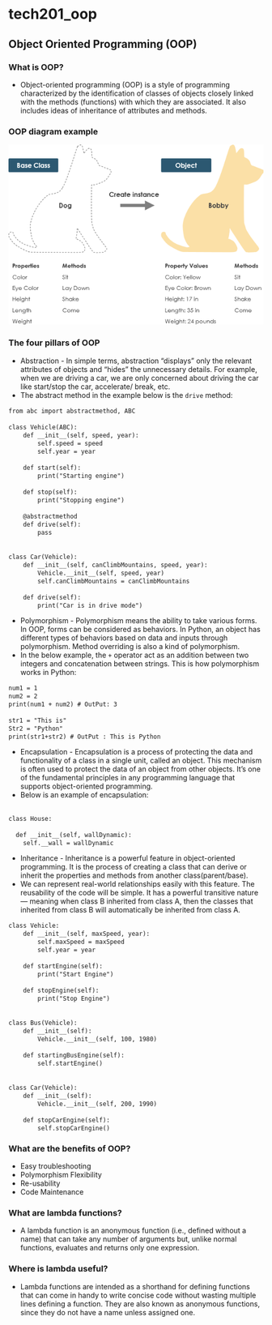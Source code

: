 # tech201_oop


## Object Oriented Programming (OOP)

### What is OOP?
- Object-oriented programming (OOP) is a style of programming characterized by the identification of classes of objects closely linked with the methods (functions) with which they are associated. It also includes ideas of inheritance of attributes and methods.


### OOP diagram example

![](OOP_Image.webp)



### The four pillars of OOP
- Abstraction - In simple terms, abstraction “displays” only the relevant attributes of objects and “hides” the unnecessary details. For example, when we are driving a car, we are only concerned about driving the car like start/stop the car, accelerate/ break, etc.
- The abstract method in the example below is the `drive` method:
```
from abc import abstractmethod, ABC

class Vehicle(ABC):
    def __init__(self, speed, year):
        self.speed = speed
        self.year = year

    def start(self):
        print("Starting engine")

    def stop(self):
        print("Stopping engine")

    @abstractmethod
    def drive(self):
        pass


class Car(Vehicle):
    def __init__(self, canClimbMountains, speed, year):
        Vehicle.__init__(self, speed, year)
        self.canClimbMountains = canClimbMountains

    def drive(self):
        print("Car is in drive mode")
```

- Polymorphism - Polymorphism means the ability to take various forms. In OOP, forms can be considered as behaviors. In Python, an object has different types of behaviors based on data and inputs through polymorphism. Method overriding is also a kind of polymorphism.
- In the below example, the `+` operator act as an addition between two integers and concatenation between strings. This is how polymorphism works in Python:
```
num1 = 1
num2 = 2
print(num1 + num2) # OutPut: 3

str1 = "This is"
Str2 = "Python"
print(str1+str2) # OutPut : This is Python
```
- Encapsulation - Encapsulation is a process of protecting the data and functionality of a class in a single unit, called an object. This mechanism is often used to protect the data of an object from other objects. It’s one of the fundamental principles in any programming language that supports object-oriented programming.
- Below is an example of encapsulation:
```

class House:
  
  def __init__(self, wallDynamic):
    self.__wall = wallDynamic
```
- Inheritance - Inheritance is a powerful feature in object-oriented programming. It is the process of creating a class that can derive or inherit the properties and methods from another class(parent/base).
- We can represent real-world relationships easily with this feature. The reusability of the code will be simple. It has a powerful transitive nature — meaning when class B inherited from class A, then the classes that inherited from class B will automatically be inherited from class A.
```
class Vehicle:
    def __init__(self, maxSpeed, year):
        self.maxSpeed = maxSpeed
        self.year = year

    def startEngine(self):
        print("Start Engine")

    def stopEngine(self):
        print("Stop Engine")


class Bus(Vehicle):
    def __init__(self):
        Vehicle.__init__(self, 100, 1980)

    def startingBusEngine(self):
        self.startEngine()


class Car(Vehicle):
    def __init__(self):
        Vehicle.__init__(self, 200, 1990)

    def stopCarEngine(self):
        self.stopCarEngine()
```

### What are the benefits of OOP?
- Easy troubleshooting
- Polymorphism Flexibility
- Re-usability
- Code Maintenance

### What are lambda functions?
- A lambda function is an anonymous function (i.e., defined without a name) that can take any number of arguments but, unlike normal functions, evaluates and returns only one expression.

### Where is lambda useful?
- Lambda functions are intended as a shorthand for defining functions that can come in handy to write concise code without wasting multiple lines defining a function. They are also known as anonymous functions, since they do not have a name unless assigned one.

